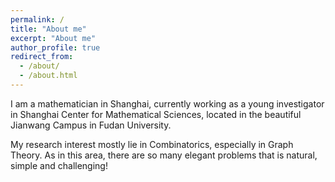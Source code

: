 ```yaml
---
permalink: /
title: "About me"
excerpt: "About me"
author_profile: true
redirect_from: 
  - /about/
  - /about.html
---
```


I am a mathematician in Shanghai, currently working as a young investigator in Shanghai Center for Mathematical Sciences, located in the beautiful Jianwang Campus in Fudan University.

My research interest mostly lie in Combinatorics, especially in Graph Theory. As in this area, there are so many elegant problems that is natural, simple and challenging! 


